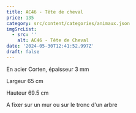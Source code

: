 ```yaml
---
title: AC46 - Tête de cheval
price: 135
category: src/content/categories/animaux.json
imgSrcList:
  - src: ''
    alt: AC46 - Tête de Cheval
date: '2024-05-30T12:41:52.997Z'
draft: false
---
```


En acier Corten, épaisseur 3 mm

Largeur 65 cm

Hauteur 69.5 cm

A fixer sur un mur ou sur le tronc d'un arbre
